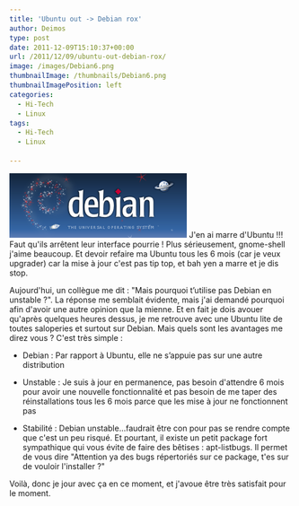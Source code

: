 ```yaml
---
title: 'Ubuntu out -> Debian rox'
author: Deimos
type: post
date: 2011-12-09T15:10:37+00:00
url: /2011/12/09/ubuntu-out-debian-rox/
image: /images/Debian6.png
thumbnailImage: /thumbnails/Debian6.png
thumbnailImagePosition: left
categories:
  - Hi-Tech
  - Linux
tags:
  - Hi-Tech
  - Linux

---
```

![Debian6](/images/Debian6.png)
J'en ai marre d'Ubuntu !!! Faut qu'ils arrêtent leur interface pourrie ! Plus sérieusement, gnome-shell j'aime beaucoup. Et devoir refaire ma Ubuntu tous les 6 mois (car je veux upgrader) car la mise à jour c'est pas tip top, et bah yen a marre et je dis stop.

Aujourd'hui, un collègue me dit : "Mais pourquoi t’utilise pas Debian en unstable ?". La réponse me semblait évidente, mais j'ai demandé pourquoi afin d'avoir une autre opinion que la mienne. Et en fait je dois avouer qu'après quelques heures dessus, je me retrouve avec une Ubuntu lite de toutes saloperies et surtout sur Debian. Mais quels sont les avantages me direz vous ? C'est très simple :
  
* Debian : Par rapport à Ubuntu, elle ne s’appuie pas sur une autre distribution
  
* Unstable : Je suis à jour en permanence, pas besoin d'attendre 6 mois pour avoir une nouvelle fonctionnalité et pas besoin de me taper des réinstallations tous les 6 mois parce que les mise à jour ne fonctionnent pas
  
* Stabilité : Debian unstable...faudrait être con pour pas se rendre compte que c'est un peu risqué. Et pourtant, il existe un petit package fort sympathique qui vous évite de faire des bêtises : apt-listbugs. Il permet de vous dire "Attention ya des bugs répertoriés sur ce package, t'es sur de vouloir l'installer ?"

Voilà, donc je jour avec ça en ce moment, et j'avoue être très satisfait pour le moment.